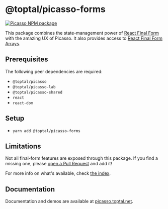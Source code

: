 # @toptal/picasso-forms

[![Picasso NPM package](https://img.shields.io/npm/v/@toptal/picasso-forms?color=green&logo=toptal)](https://www.npmjs.com/package/@toptal/picasso-forms)

This package combines the state-management power of [React Final Form](https://final-form.org/react) with the amazing UX of Picasso. It also provides access to [React Final Form Arrays](https://github.com/final-form/react-final-form-arrays).

## Prerequisites

The following peer dependencies are required:

- `@toptal/picasso`
- `@toptal/picasso-lab`
- `@toptal/picasso-shared`
- `react`
- `react-dom`

## Setup

- `yarn add @toptal/picasso-forms`

## Limitations

Not all final-form features are exposed through this package. If you find a missing one, please [open a Pull Request](../../CONTRIBUTING.md) and add it!

For more info on what's available, check [the index](./src/index.ts).

## Documentation

Documentation and demos are available at [picasso.toptal.net](https://picasso.toptal.net/).
